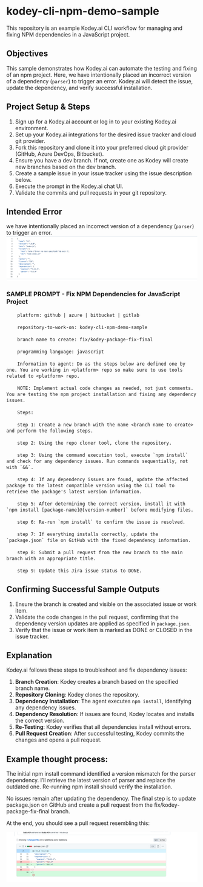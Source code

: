 # kodey-cli-npm-demo-sample

This repository is an example Kodey.ai CLI workflow for managing and fixing NPM dependencies in a JavaScript project.

## Objectives

This sample demonstrates how Kodey.ai can automate the testing and fixing of an npm project. Here, we have intentionally placed an incorrect version of a dependency (`parser`) to trigger an error. Kodey.ai will detect the issue, update the dependency, and verify successful installation.

## Project Setup & Steps 
1. Sign up for a Kodey.ai account or log in to your existing Kodey.ai environment.
2. Set up your Kodey.ai integrations for the desired issue tracker and cloud git provider.
3. Fork this repository and clone it into your preferred cloud git provider (GitHub, Azure DevOps, Bitbucket).
4. Ensure you have a dev branch. If not, create one as Kodey will create new branches based on the dev branch.
5. Create a sample issue in your issue tracker using the issue description below.
6. Execute the prompt in the Kodey.ai chat UI.
7. Validate the commits and pull requests in your git repository.

## Intended Error
we have intentionally placed an incorrect version of a dependency (`parser`) to trigger an error.
![ERROR SCREENSHOT](./assets/error.png)

### SAMPLE PROMPT - Fix NPM Dependencies for JavaScript Project

```
    platform: github | azure | bitbucket | gitlab

    repository-to-work-on: kodey-cli-npm-demo-sample

    branch name to create: fix/kodey-package-fix-final

    programming language: javascript

    Information to agent: Do as the steps below are defined one by one. You are working in <platform> repo so make sure to use tools related to <platform> repo.

    NOTE: Implement actual code changes as needed, not just comments. You are testing the npm project installation and fixing any dependency issues.

    Steps:

    step 1: Create a new branch with the name <branch name to create> and perform the following steps.

    step 2: Using the repo cloner tool, clone the repository.

    step 3: Using the command execution tool, execute `npm install` and check for any dependency issues. Run commands sequentially, not with `&&`.

    step 4: If any dependency issues are found, update the affected package to the latest compatible version using the CLI tool to retrieve the package's latest version information.

    step 5: After determining the correct version, install it with `npm install [package-name]@[version-number]` before modifying files.

    step 6: Re-run `npm install` to confirm the issue is resolved.

    step 7: If everything installs correctly, update the `package.json` file on GitHub with the fixed dependency information.

    step 8: Submit a pull request from the new branch to the main branch with an appropriate title.

    step 9: Update this Jira issue status to DONE.
```

## Confirming Successful Sample Outputs

1. Ensure the branch is created and visible on the associated issue or work item.
2. Validate the code changes in the pull request, confirming that the dependency version updates are applied as specified in `package.json`.
3. Verify that the issue or work item is marked as DONE or CLOSED in the issue tracker.

## Explanation

Kodey.ai follows these steps to troubleshoot and fix dependency issues:

1. **Branch Creation**: Kodey creates a branch based on the specified branch name.
2. **Repository Cloning**: Kodey clones the repository.
3. **Dependency Installation**: The agent executes `npm install`, identifying any dependency issues.
4. **Dependency Resolution**: If issues are found, Kodey locates and installs the correct version.
5. **Re-Testing**: Kodey verifies that all dependencies install without errors.
6. **Pull Request Creation**: After successful testing, Kodey commits the changes and opens a pull request.

## Example thought process:
The initial npm install command identified a version mismatch for the parser dependency. I’ll retrieve the latest version of parser and replace the outdated one. Re-running npm install should verify the installation.

No issues remain after updating the dependency. The final step is to update package.json on GitHub and create a pull request from the fix/kodey-package-fix-final branch.

At the end, you should see a pull request resembling this:

![PR SCREENSHOT](./assets/fixed.png)